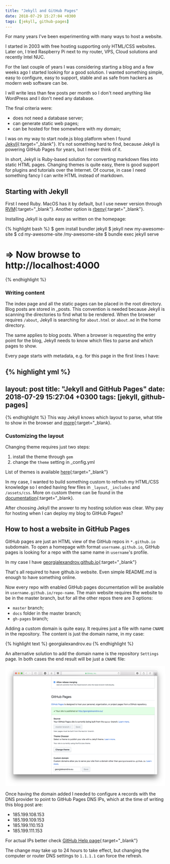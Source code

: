 ```yaml
---
title: "Jekyll and GitHub Pages"
date: 2018-07-29 15:27:04 +0300
tags: [jekyll, github-pages]
---
```


For many years I've been experimenting with many ways to host a website. 

I started in 2003 with free hosting supporting only HTML/CSS websites. Later on, I tried Raspberry Pi next to my router, VPS, Cloud solutions and recently Intel NUC.

For the last couple of years I was considering starting a blog and a few weeks ago I started looking for a good solution. I wanted something simple, easy to configure, easy to support, stable and as safe from hackers as modern web software can be.

I will write less than few posts per month so I don't need anything like WordPress and I don't need any database. 

The final criteria were:

- does not need a database server;
- can generate static web pages;
- can be hosted for free somewhere with my domain;

I was on my way to start node.js blog platform when I found [Jekyll](https://jekyllrb.com){:target="_blank"}. It's not something hard to find, because Jekyll is powering GitHub Pages for years, but I never think of it.

In short, Jekyll is Ruby-based solution for converting markdown files into static HTML pages. Changing themes is quite easy, there is good support for plugins and tutorials over the Internet. Of course, in case I need something fancy I can write HTML instead of markdown.

## Starting with Jekyll

First I need Ruby. MacOS has it by default, but I use newer version through [RVM](https://rvm.io){:target="_blank"}. Another option is [rbenv](https://github.com/rbenv/rbenv){:target="_blank"}.

Installing Jekyll is quite easy as written on the homepage:

{% highlight bash %}
$ gem install bundler jekyll
$ jekyll new my-awesome-site
$ cd my-awesome-site
/my-awesome-site $ bundle exec jekyll serve
# => Now browse to http://localhost:4000
{% endhighlight %}

### Writing content

The index page and all the static pages can be placed in the root directory. Blog posts are stored in _posts. This convention is needed because Jekyll is scanning the directories to find what to be rendered. When the browser requires `/about`, Jekyll is searching for `about.html` or `about.md` in the home directory.

The same applies to blog posts. When a browser is requesting the entry point for the blog, Jekyll needs to know which files to parse and which pages to show.

Every page starts with metadata, e.g. for this page in the first lines I have:

{% highlight yml %}
---
layout: post
title:  "Jekyll and GitHub Pages"
date:   2018-07-29 15:27:04 +0300
tags: [jekyll, github-pages]
---
{% endhighlight %}
This way Jekyll knows which layout to parse, what title to show in the browser and [more](https://jekyllrb.com/docs/frontmatter/){:target="_blank}. 

### Customizing the layout

Changing theme requires just two steps:

1. install the theme through `gem`
2. change the `theme` setting in _config.yml

List of themes is available [here](https://rubygems.org/search?utf8=✓&query=jekyll-theme){:target="_blank"}

In my case, I wanted to build something custom to refresh my HTML/CSS knowledge so I ended having few files in `_layout`, `_includes` and `/assets/css`. More on custom theme can be found in the [documentation](https://jekyllrb.com/docs/themes/){:target="_blank}.

After choosing Jekyll the answer to my hosting solution was clear. Why pay for hosting when I can deploy my blog to GitHub Pages?

## How to host a website in GitHub Pages

GitHub pages are just an HTML view of the GitHub repos in `*.github.io` subdomain. To open a homepage with format `username.github.io`, GitHub pages is looking for a repo with the same name in `username`'s profile.

In my case I have [georgialexandrov.github.io](http://github.com/georgialexandrov/georgialexandrov.github.io){:target="_blank"}

That's all required to have github.io website. Even simple README.md is enough to have something online.

Now every repo with enabled GitHub pages documentation will be available in `username.github.io/repo-name`. The main website requires the website to be in the master branch, but for all the other repos there are 3 options:
- `master` branch;
- `docs` folder in the master branch;
- `gh-pages` branch;

Adding a custom domain is quite easy. It requires just a file with name `CNAME` in the repository. The content is just the domain name, in my case:

{% highlight text %}
georgialexandrov.eu
{% endhighlight %}

An alternative solution to add the domain name is the repository `Settings` page. In both cases the end result will be just a `CNAME` file:

![ScreenShot ](/assets/posts/img/github-custom-domain.png "GitHub Custom Domain")

Once having the domain added I needed to configure `A` records with the DNS provider to point to GitHub Pages DNS IPs, which at the time of writing this blog post are:

- 185.199.108.153
- 185.199.109.153
- 185.199.110.153
- 185.199.111.153

For actual IPs better check [GitHub Help page](https://help.github.com/articles/setting-up-an-apex-domain/){:target="_blank"}  

The change may take up to 24 hours to take effect, but changing the computer or router DNS settings to `1.1.1.1` can force the refresh.

